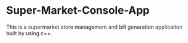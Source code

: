 # Super-Market-Console-App

This is a supermarket store management and bill genaration application built by using c++.
